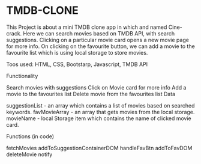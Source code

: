 # TMDB-CLONE
This Project is about a mini TMDB clone app in which and named Cine-crack. Here we can search movies based on TMDB API, with search suggestions. Clicking on a particular movie card opens a new movie page for more info. On clicking on the favourite button, we can add a movie to the favourite list which is using local storage to store movies.


Toos used:
HTML, CSS, Bootstarp, Javascript, TMDB API

Functionality

Search movies with suggestions
Click on Movie card for more info
Add a movie to the favourites list
Delete movie from the favourites list
Data

suggestionList - an array which contains a list of movies based on searched keywords.
favMovieArray - an array that gets movies from the local storage.
movieName - local Storage item which contains the name of clicked movie card.

Functions (in code)

fetchMovies
addToSuggestionContainerDOM
handleFavBtn
addToFavDOM
deleteMovie
notify
